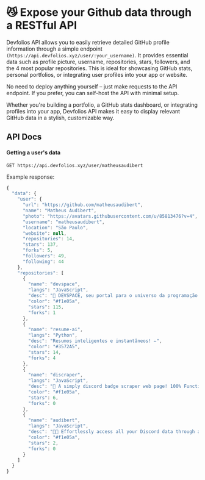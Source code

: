 # 😼 Expose your Github data through a RESTful API

Devfolios API allows you to easily retrieve detailed GitHub profile information through a simple endpoint `(https://api.devfolios.xyz/user/:your_username)`. It provides essential data such as profile picture, username, repositories, stars, followers, and the 4 most popular repositories. This is ideal for showcasing GitHub stats, personal portfolios, or integrating user profiles into your app or website.

No need to deploy anything yourself – just make requests to the API endpoint. If you prefer, you can self-host the API with minimal setup.

Whether you're building a portfolio, a GitHub stats dashboard, or integrating profiles into your app, Devfolios API makes it easy to display relevant GitHub data in a stylish, customizable way.

## API Docs

#### Getting a user's data

`GET https://api.devfolios.xyz/user/matheusaudibert`

Example response:

```js
{
  "data": {
    "user": {
      "url": "https://github.com/matheusaudibert",
      "name": "Matheus Audibert",
      "photo": "https://avatars.githubusercontent.com/u/85813476?v=4",
      "username": "matheusaudibert",
      "location": "São Paulo",
      "website": null,
      "repositories": 14,
      "stars": 137,
      "forks": 5,
      "followers": 49,
      "following": 44
    },
    "repositories": [
      {
        "name": "devspace",
        "langs": "JavaScript",
        "desc": "🌌 DEVSPACE, seu portal para o universo da programação!",
        "color": "#f1e05a",
        "stars": 115,
        "forks": 1
      },
      {
        "name": "resume-ai",
        "langs": "Python",
        "desc": "Resumos inteligentes e instantâneos! ✏️",
        "color": "#3572A5",
        "stars": 14,
        "forks": 4
      },
      {
        "name": "discraper",
        "langs": "JavaScript",
        "desc": "🐷 A simply discord badge scraper web page! 100% Functionally.",
        "color": "#f1e05a",
        "stars": 6,
        "forks": 0
      },
      {
        "name": "audibert",
        "langs": "JavaScript",
        "desc": "👨‍💻 Effortlessly access all your Discord data through a powerful API with just one click.",
        "color": "#f1e05a",
        "stars": 2,
        "forks": 0
      }
    ]
  }
}
```

